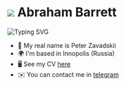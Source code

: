 ![](https://user-images.githubusercontent.com/18350557/176309783-0785949b-9127-417c-8b55-ab5a4333674e.gif) Abraham Barrett
=======================================================================================================================================

![Typing SVG](https://readme-typing-svg.herokuapp.com?color=%3F7E22CE&lines=Junior+AppSec+Engineer)

* 🧑  My real name is Peter Zavadskii
* 🌍  I'm based in Innopolis (Russia)
* 🖥️  See my CV [here](https://drive.google.com/file/d/1cp4N_DtP7XVLfFk2Lu5o2OUuSz9nRwwT/view?usp=sharing)
* ✉️  You can contact me in [telegram](https://t.me/user_abraham)

